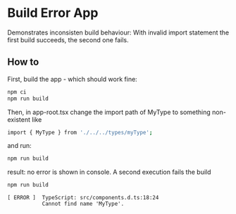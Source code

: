 # Build Error App

Demonstrates inconsisten build behaviour: 
With invalid import statement the first build succeeds, the second one fails.

## How to
First, build the app - which should work fine:

```bash
npm ci
npm run build
```

Then, in app-root.tsx change the import path of MyType to something non-existent like

```bash
import { MyType } from './../../types/myType';
```

and run:

```bash
npm run build
```

result: no error is shown in console.
A second execution fails the build

```bash
npm run build
```


```
[ ERROR ]  TypeScript: src/components.d.ts:18:24
           Cannot find name 'MyType'.
```
